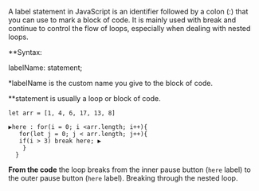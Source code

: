 A label statement in JavaScript is an identifier followed by a colon (:) that you can use to mark a block of code. It is mainly used with break and continue to control the flow of loops, especially when dealing with nested loops.

**Syntax:

labelName: statement;

*labelName is the custom name you give to the block of code.

**statement is usually a loop or block of code.

```
let arr = [1, 4, 6, 17, 13, 8]

▶️here : for(i = 0; i <arr.length; i++){
   for(let j = 0; j < arr.length; j++){
   if(i > 3) break here; ▶️
    }
  }
```

**From the code** the loop breaks from the inner pause button (`here` label) to the outer pause button (`here` label). Breaking through the nested loop.